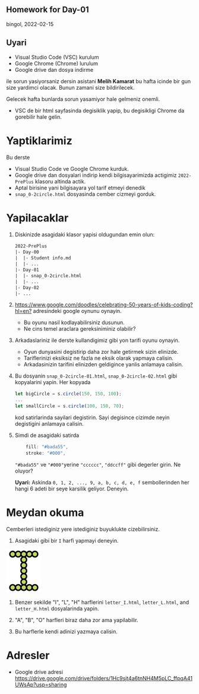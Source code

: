 Homework for Day-01
---
bingol, 2022-02-15

## Uyari
- Visual Studio Code (VSC) kurulum
- Google Chrome (Chrome) lurulum
- Google drive dan dosya indirme 

ile sorun yasiyorsaniz dersin asistani **Melih Kamarat** bu hafta icinde bir gun size yardimci olacak. Bunun zamani size bildirilecek. 

Gelecek hafta bunlarda sorun yasamiyor hale gelmeniz onemli.
- VSC de bir html sayfasinda degisiklik yapip, bu degisikligi Chrome da gorebilir hale gelin.

# Yaptiklarimiz
Bu derste

- Visual Studio Code ve Google Chrome kurduk.
- Google drive dan dosyalari indirip kendi bilgisayarimizda actigimiz `2022-PrePlus` klasoru altinda actik.
- Aptal birisine yani bilgisayara yol tarif etmeyi denedik
- `snap_0-2circle.html` dosyasinda cember cizmeyi gorduk. 

# Yapilacaklar

1. Diskinizde asagidaki klasor yapisi oldugundan emin olun:

	```
	2022-PrePlus
	|- Day-00
	|  |- Student info.md
	|  |- ...
	|- Day-01
	|  |- snap_0-2circle.html
	|  |- ...
	|- Day-02
	|- ...
	```

1. <https://www.google.com/doodles/celebrating-50-years-of-kids-coding?hl=en?> adresindeki google oynunu oynayin.
	- Bu oyunu nasil kodlayabilirsiniz dusunun.
	- Ne cins temel araclara gereksiniminiz olabilir?

1. Arkadaslariniz ile derste kullandigimiz gibi yon tarifi oyunu oynayin. 
 	- Oyun dunyasini degistirip daha zor hale getirmek sizin elinizde. 
	- Tariflerinizi eksiksiz ne fazla ne eksik olarak yapmaya calisin. 
	- Arkadasinizin tarifini elinizden geldigince yanlis anlamaya calisin.


1. Bu dosyanin 
`snap_0-2circle-01.html`,
`snap_0-2circle-02.html` gibi kopyalarini yapin. Her kopyada

	```js
	let bigCircle = s.circle(150, 150, 100);
	...
	let smallCircle = s.circle(100, 150, 70);
	```

	kod satirlarinda sayilari degistirin. 
	Sayi degisince cizimde neyin degistigini anlamaya calisin.

1. Simdi de asagidaki satirda 

	```js
        fill: "#bada55",
        stroke: "#000",
	```
	`"#bada55"` ve `"#000"`yerine
	`"cccccc"`, `"ddccff"` gibi degerler girin. Ne oluyor?
	
	**Uyari:** Askinda `0, 1, 2, ..., 9, a, b, c, d, e, f` sembollerinden her hangi 6 adeti bir seye karsilik geliyor. Deneyin.
   




# Meydan okuma

Cemberleri istediginiz yere istediginiz buyuklukte cizebilirsiniz. 

1. Asagidaki gibi bir `I` harfi yapmayi deneyin.

![aa](z_homework-day-01-letter_I.jpg)

1. Benzer sekilde "I", "L", "H" harflerini  `letter_I.html`, `letter_L.html`, and `letter_H.html` dosyalarinda yapin.

1. "A", "B", "O" harfleri biraz daha zor ama yapilabilir.

1. Bu harflerle kendi adinizi yazmaya calisin.


# Adresler
- Google drive adresi 
<https://drive.google.com/drive/folders/1Hc9sjt4a6tnNH4M5pLC_ffpqA41UWsAp?usp=sharing>